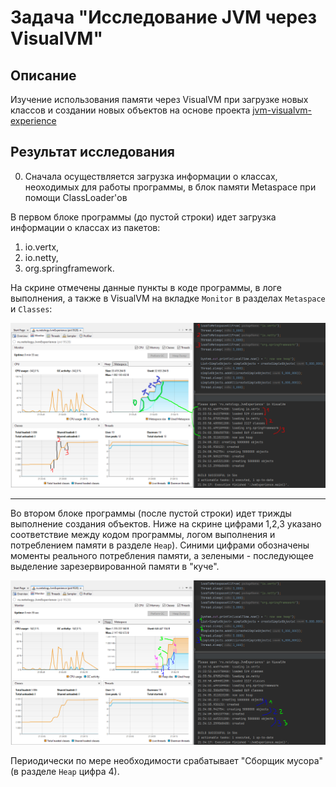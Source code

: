 # Задача "Исследование JVM через VisualVM"

## Описание

Изучение использования памяти через VisualVM при загрузке новых классов и создании новых объектов на основе проекта
[jvm-visualvm-experience](https://github.com/Arsennikum/jvm-visualvm-experience)

## Результат исследования

0. Сначала осуществляется загрузка информации о классах, неоходимых для работы программы, в блок памяти Metaspace при
   помощи ClassLoader'ов

В первом блоке программы (до пустой строки) идет загрузка информации о классах из пакетов:

1. io.vertx,
2. io.netty,
3. org.springframework.

На скрине отмечены данные пункты в коде программы, в логе выполнения, а также в VisualVM на вкладке `Monitor` в
разделах `Metaspace` и `Classes`:

![visualVM-applications-local](images/Metaspace_v2.png)

---
Во втором блоке программы (после пустой строки) идет трижды выполнение создания объектов.
Ниже на скрине цифрами 1,2,3 указано соответствие между кодом программы, логом выполнения и потреблением памяти в
разделе `Heap`). Синими цифрами обозначены моменты реального потребления памяти, а зелеными - последующее выделение
зарезервированной памяти в "куче".

![visualVM-heap-metaspace](images/Heap_v2.png)

Периодически по мере необходимости срабатывает "Сборщик мусора" (в разделе `Heap` цифра 4).




 